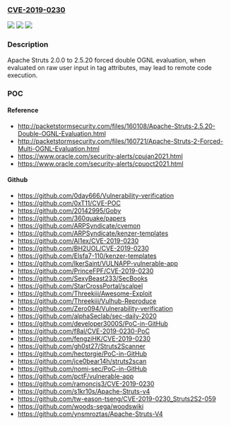 ### [CVE-2019-0230](https://cve.mitre.org/cgi-bin/cvename.cgi?name=CVE-2019-0230)
![](https://img.shields.io/static/v1?label=Product&message=Apache%20Struts&color=blue)
![](https://img.shields.io/static/v1?label=Version&message=n%2Fa&color=blue)
![](https://img.shields.io/static/v1?label=Vulnerability&message=Remote%20Code%20Execution&color=brighgreen)

### Description

Apache Struts 2.0.0 to 2.5.20 forced double OGNL evaluation, when evaluated on raw user input in tag attributes, may lead to remote code execution.

### POC

#### Reference
- http://packetstormsecurity.com/files/160108/Apache-Struts-2.5.20-Double-OGNL-Evaluation.html
- http://packetstormsecurity.com/files/160721/Apache-Struts-2-Forced-Multi-OGNL-Evaluation.html
- https://www.oracle.com/security-alerts/cpujan2021.html
- https://www.oracle.com/security-alerts/cpuoct2021.html

#### Github
- https://github.com/0day666/Vulnerability-verification
- https://github.com/0xT11/CVE-POC
- https://github.com/20142995/Goby
- https://github.com/360quake/papers
- https://github.com/ARPSyndicate/cvemon
- https://github.com/ARPSyndicate/kenzer-templates
- https://github.com/Al1ex/CVE-2019-0230
- https://github.com/BH2UOL/CVE-2019-0230
- https://github.com/Elsfa7-110/kenzer-templates
- https://github.com/IkerSaint/VULNAPP-vulnerable-app
- https://github.com/PrinceFPF/CVE-2019-0230
- https://github.com/SexyBeast233/SecBooks
- https://github.com/StarCrossPortal/scalpel
- https://github.com/Threekiii/Awesome-Exploit
- https://github.com/Threekiii/Vulhub-Reproduce
- https://github.com/Zero094/Vulnerability-verification
- https://github.com/alphaSeclab/sec-daily-2020
- https://github.com/developer3000S/PoC-in-GitHub
- https://github.com/f8al/CVE-2019-0230-PoC
- https://github.com/fengziHK/CVE-2019-0230
- https://github.com/gh0st27/Struts2Scanner
- https://github.com/hectorgie/PoC-in-GitHub
- https://github.com/ice0bear14h/struts2scan
- https://github.com/nomi-sec/PoC-in-GitHub
- https://github.com/pctF/vulnerable-app
- https://github.com/ramoncjs3/CVE-2019-0230
- https://github.com/s1kr10s/Apache-Struts-v4
- https://github.com/tw-eason-tseng/CVE-2019-0230_Struts2S2-059
- https://github.com/woods-sega/woodswiki
- https://github.com/ynsmroztas/Apache-Struts-V4


